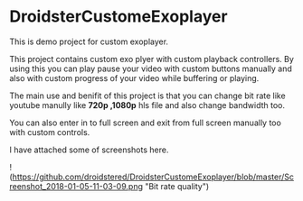 # DroidsterCustomeExoplayer

This is demo project for custom exoplayer.

This project contains custom exo plyer with custom playback controllers. By using this you can play pause your video with custom buttons manually and also with custom progress of your video while buffering or playing.

The main use and benifit of this project is that you can change bit rate like youtube manully like **720p ,1080p** hls file and also change bandwidth too.

You can also enter in to full screen and exit from full screen manually too with custom controls.

I have attached some of screenshots here.

!(https://github.com/droidstered/DroidsterCustomeExoplayer/blob/master/Screenshot_2018-01-05-11-03-09.png "Bit rate quality")

